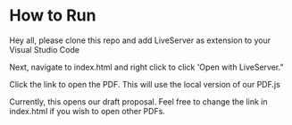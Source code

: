 # How to Run
Hey all, please clone this repo and add LiveServer as extension to your Visual Studio Code

Next, navigate to index.html and right click to click 'Open with LiveServer."

Click the link to open the PDF. This will use the local version of our PDF.js

Currently, this opens our draft proposal. Feel free to change the link in index.html if you wish to open other PDFs.
